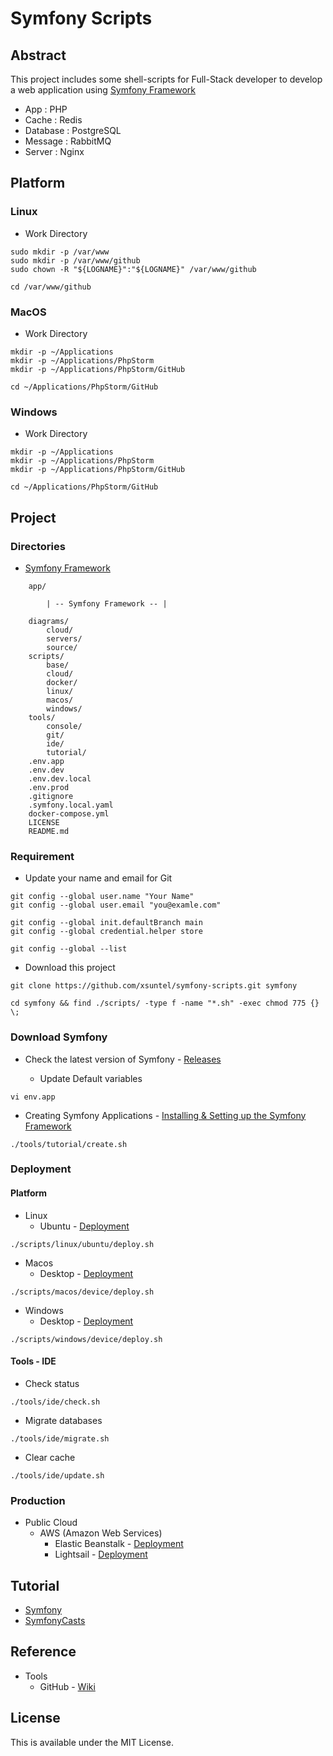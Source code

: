 # Symfony Scripts

## Abstract

This project includes some shell-scripts for Full-Stack developer to develop a web application using [Symfony Framework](https://symfony.com)

* App : PHP
* Cache : Redis
* Database : PostgreSQL
* Message : RabbitMQ
* Server : Nginx

## Platform

### Linux

* Work Directory

```
sudo mkdir -p /var/www
sudo mkdir -p /var/www/github
sudo chown -R "${LOGNAME}":"${LOGNAME}" /var/www/github

cd /var/www/github
```

### MacOS

* Work Directory

```
mkdir -p ~/Applications
mkdir -p ~/Applications/PhpStorm
mkdir -p ~/Applications/PhpStorm/GitHub

cd ~/Applications/PhpStorm/GitHub
```

### Windows

* Work Directory

```
mkdir -p ~/Applications
mkdir -p ~/Applications/PhpStorm
mkdir -p ~/Applications/PhpStorm/GitHub

cd ~/Applications/PhpStorm/GitHub
```

## Project

### Directories

* [Symfony Framework](https://symfony.com)

```
    app/
    
        | -- Symfony Framework -- |

    diagrams/
        cloud/
        servers/
        source/
    scripts/
        base/
        cloud/
        docker/
        linux/
        macos/
        windows/
    tools/
        console/
        git/
        ide/
        tutorial/
    .env.app
    .env.dev
    .env.dev.local
    .env.prod
    .gitignore
    .symfony.local.yaml
    docker-compose.yml
    LICENSE
    README.md
```

### Requirement

* Update your name and email for Git

```
git config --global user.name "Your Name"
git config --global user.email "you@examle.com"

git config --global init.defaultBranch main
git config --global credential.helper store

git config --global --list
```

* Download this project 

```
git clone https://github.com/xsuntel/symfony-scripts.git symfony

cd symfony && find ./scripts/ -type f -name "*.sh" -exec chmod 775 {} \;
```

### Download Symfony

* Check the latest version of Symfony - [Releases](https://symfony.com/releases)

  * Update Default variables
  
```
vi env.app
```

* Creating Symfony Applications - [Installing & Setting up the Symfony Framework](https://symfony.com/doc/current/setup.html)

```
./tools/tutorial/create.sh
```

### Deployment

#### Platform

* Linux
  * Ubuntu                - [Deployment](https://github.com/xsuntel/symfony-scripts/blob/main/scripts/linux/ubuntu/ABSTRACT.md)
```
./scripts/linux/ubuntu/deploy.sh
```
* Macos
  * Desktop               - [Deployment](https://github.com/xsuntel/symfony-scripts/blob/main/scripts/macos/device/ABSTRACT.md)
```
./scripts/macos/device/deploy.sh
```
* Windows
  * Desktop               - [Deployment](https://github.com/xsuntel/symfony-scripts/blob/main/scripts/windows/device/ABSTRACT.md)
```
./scripts/windows/device/deploy.sh
```

#### Tools - IDE

* Check status

```
./tools/ide/check.sh
```

* Migrate databases

```
./tools/ide/migrate.sh
```

* Clear cache

```
./tools/ide/update.sh
```

### Production
* Public Cloud
  * AWS (Amazon Web Services)
    * Elastic Beanstalk   - [Deployment](https://github.com/xsuntel/symfony-scripts/blob/main/scripts/cloud/aws/elasticbeanstalk/ABSTRACT.md)
    * Lightsail           - [Deployment](https://github.com/xsuntel/symfony-scripts/blob/main/scripts/cloud/aws/lightsail/ABSTRACT.md)

## Tutorial

* [Symfony](https://symfony.com)
* [SymfonyCasts](https://symfonycasts.com)

## Reference

* Tools
  * GitHub - [Wiki](https://github.com/xsuntel/symfony-scripts/wiki)

## License
This is available under the MIT License.
